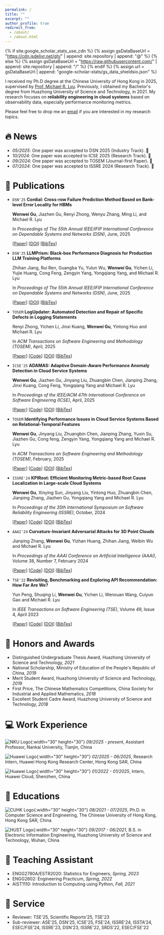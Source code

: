 ```yaml
---
permalink: /
title: ""
excerpt: ""
author_profile: true
redirect_from: 
  - /about/
  - /about.html
---
```


{% if site.google_scholar_stats_use_cdn %}
{% assign gsDataBaseUrl = "https://cdn.jsdelivr.net/gh/" | append: site.repository | append: "@" %}
{% else %}
{% assign gsDataBaseUrl = "https://raw.githubusercontent.com/" | append: site.repository | append: "/" %}
{% endif %}
{% assign url = gsDataBaseUrl | append: "google-scholar-stats/gs_data_shieldsio.json" %}

<span class='anchor' id='about-me'></span>

I received my Ph.D degree at the Chinese University of Hong Kong in 2025, supervised by [Prof. Michael R. Lyu](http://www.cse.cuhk.edu.hk/lyu/). Previously, I obtained my Bachelor's degree from Huazhong University of Science and Technology, in 2021. My research focuses on **reliability engineering in cloud systems** based on observability data, especially performance monitoring metrics. 

Please feel free to drop me an [email](mailto:wwgu21@cse.cuhk.edu.hk) if you are interested in my research topics.


# 🔥 News
- *05/2025*: One paper was accepted to DSN 2025 (Industry Track). 🎉
- *10/2024*: One paper was accepted to ICSE 2025 (Research Track). 🎉 
- *09/2024*: One paper was accepted to TOSEM (Journal-first Paper). 🎉 
- *07/2024*: One paper was accepted to ISSRE 2024 (Research Track). 🎉 


# 📝 Publications 

* `DSN'25` **Cordial: Cross-row Failure Prediction Method Based on Bank-level Error Locality for HBMs**
  
  **Wenwei Gu**, Jiazhen Gu, Renyi Zhong, Wenyu Zhang, Ming Li, and Michael R. Lyu

  In *Proceedings of The 55th Annual IEEE/IFIP International Conference on Dependable Systems and Networks (DSN)*, June, 2025

  [[Paper](https://wenweigu.github.io/publications/dsn25/dsn25.pdf)]
  [[DOI](https://ieeexplore.ieee.org/document/11068374)]
  [[BibTex](https://wenweigu.github.io/publications/dsn25/dsn25-bibtex.txt)]

* `DSN'25` **LLMPrism: Black-box Performance Diagnosis for Production LLM Training Platforms**
  
  Zhihan Jiang, Rui Ren, Guangba Yu, Yulun Wu, **Wenwei Gu**, Yichen Li, Yujie Huang, Cong Feng, Zengyin Yang, Yongqiang Yang, and Michael R. Lyu

  In *Proceedings of The 55th Annual IEEE/IFIP International Conference on Dependable Systems and Networks (DSN)*, June, 2025

  [[Paper](https://wenweigu.github.io/publications/dsn25-1/dsn25-1.pdf)]
  [[DOI](https://ieeexplore.ieee.org/document/11068334)]
  [[BibTex](https://wenweigu.github.io/publications/dsn25-1/dsn25-1-bibtex.txt)]

* `TOSEM` **LogUpdater: Automated Detection and Repair of Specific Defects in Logging Statements**

  Renyi Zhong, Yichen Li, Jinxi Kuang, **Wenwei Gu**, Yintong Huo and Michael R. Lyu

  In *ACM Transactions on Software Engineering and Methodology (TOSEM)*, April, 2025

  [[Paper](https://wenweigu.github.io/publications/tosem25-1/tosem25-1.pdf)]
  [[Code](https://anonymous.4open.science/r/Logupdater-8879/README.md)]
  [[DOI](https://dl.acm.org/doi/10.1145/3731754)]
  [[BibTex](https://wenweigu.github.io/publications/tosem25-1/tosem25-1-bibtex.txt)]

* `ICSE'25` **ADAMAS: Adaptive Domain-Aware Performance Anomaly Detection in Cloud Service Systems**

  **Wenwei Gu**, Jiazhen Gu, Jinyang Liu, Zhuangbin Chen, Jianping Zhang, Jinxi Kuang, Cong Feng, Yongqiang Yang and Michael R. Lyu
  
  In *Proceedings of the IEEE/ACM 47th International Conference on Software Engineering (ICSE)*, April, 2025

  [[Paper](https://wenweigu.github.io/publications/icse25/icse25.pdf)]
  [[Code](https://github.com/WenweiGu/ADAMAS)]
  [[DOI](https://ieeexplore.ieee.org/abstract/document/11029821)]
  [[BibTex](https://wenweigu.github.io/publications/icse25/icse25-bibtex.txt)]


* `TOSEM` **Identifying Performance Issues in Cloud Service Systems Based on Relational-Temporal Features**

  **Wenwei Gu**, Jinyang Liu, Zhuangbin Chen, Jianping Zhang, Yuxin Su, Jiazhen Gu, Cong feng, Zengyin Yang, Yongqiang Yang and Michael R. Lyu

  In *ACM Transactions on Software Engineering and Methodology (TOSEM)*, February, 2025

  [[Paper](https://wenweigu.github.io/publications/tosem25/tosem25.pdf)]
  [[Code](https://github.com/WenweiGu/ISOLATE)]
  [[DOI](https://dl.acm.org/doi/10.1145/3702978)]
  [[BibTex](https://wenweigu.github.io/publications/tosem24/tosem24-bibtex.txt)]


* `ISSRE'24` **KPIRoot: Efficient Monitoring Metric-based Root Cause Localization in Large-scale Cloud Systems**

  **Wenwei Gu**, Xinying Sun, Jinyang Liu, Yintong Huo, Zhuangbin Chen, Jianping Zhang, Jiazhen Gu, Yongqiang Yang and Michael R. Lyu

  In *Proceedings of the 35th International Symposium on Software Reliability Engineering (ISSRE)*, October, 2024

  [[Paper](https://wenweigu.github.io/publications/issre24/issre24.pdf)]
  [[Code](https://github.com/WenweiGu/KPIRoot)]
  [[DOI](https://ieeexplore.ieee.org/document/10771281)]
  [[BibTex](https://wenweigu.github.io/publications/tosem24/tosem24-bibtex.txt)]


* `AAAI'24` **Curvature-Invariant Adversarial Attacks for 3D Point Clouds**

  Jianping Zhang, **Wenwei Gu**, Yizhan Huang, Zhihan Jiang, Weibin Wu and Michael R. Lyu

  In *Proceedings of the AAAI Conference on Artificial Intelligence (AAAI)*, Volume 38, Number 7, February 2024

  [[Paper](https://wenweigu.github.io/publications/aaai24/aaai24.pdf)]
  [[Code](https://github.com/curvature-invariant/curvature-invariant)]
  [[DOI](https://doi.org/10.1609/aaai.v38i7.28542)]
  [[BibTex](https://wenweigu.github.io/publications/aaai24/aaai24-bibtex.txt)]


* `TSE'22` **Revisiting, Benchmarking and Exploring API Recommendation: How Far Are We?**

  Yun Peng, Shuqing Li, **Wenwei Gu**, Yichen Li, Wenxuan Wang, Cuiyun Gao and Michael R. Lyu

  In *IEEE Transactions on Software Engineering (TSE)*, Volume 49, Issue 4, April 2023

  [[Paper](https://wenweigu.github.io/publications/tse22/tse22.pdf)]
  [[Code](https://github.com/JohnnyPeng18/APIBench)]
  [[DOI](https://doi.org/10.1109/TSE.2022.3197063)]
  [[BibTex](https://wenweigu.github.io/publications/tse22/tse22-bibtex.txt)]


# 🥇 Honors and Awards
- Distinguished Undergraduate Thesis Award, Huazhong University of Science and Technology, *2021*
- National Scholarship, Ministry of Education of the People's Republic of China, *2019*
- Merit Student Award, Huazhong University of Science and Technology, *2019*
- First Price, The Chinese Mathematics Competitions, China Society for Industrial and Applied Mathematics, *2018*
- Excellent Student Cadre Award, Huazhong University of Science and Technology, *2018* 

# 💻 Work Experience 
  ![NKU Logo](https://wenweigu.github.io/images/NKU.png){:width="30" height="30"} *09/2025 - present*, Assistant Professor, Nankai University, Tianjin, China 

  ![Huawei Logo](https://wenweigu.github.io/images/Huawei.png){:width="30" height="30"} *02/2025 - 06/2025*, Research Intern, Huawei Hong Kong Research Center, Hong Kong SAR, China

  ![Huawei Logo](https://wenweigu.github.io/images/Huawei.png){:width="30" height="30"} *01/2022 - 01/2025*, Intern, Huawei Cloud, Shenzhen, China

# 📖 Educations
  ![CUHK Logo](https://wenweigu.github.io/images/CUHK.png){:width="30" height="30"} *08/2021 - 07/2025*, Ph.D. in Computer Science and Engineering, The Chinese University of Hong Kong, Hong Kong SAR, China 

  ![HUST Logo](https://wenweigu.github.io/images/HUST.png){:width="30" height="30"} *09/2017 - 06/2021*, B.S. in Electronic Information Engineering, Huazhong University of Science and Technology, Wuhan, China 


# 💬 Teaching Assistant
- ENGG2780A/ESTR2020: Statistics for Engineers, *Spring, 2023* 
- ENGG2602: Engineering Practicum, *Spring, 2022* 
- AIST1110: Introduction to Computing using Python, *Fall, 2021*


# 💼 Service
- Reviewer: TSE'25, Scientific Reports'25, TSE'23
- Sub-reviewer: ASE'25, DSN'25, ICSE'25, FSE'24, ISSRE'24, ISSTA'24, ESEC/FSE'24, ISSRE'23, DSN'23, ISSRE'22, SRDS'22, ESEC/FSE'22

&nbsp;
